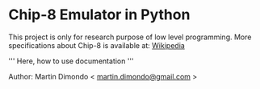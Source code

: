 Chip-8 Emulator in Python
=========================

This project is only for research purpose of low level programming.
More specifications about Chip-8 is available at: [Wikipedia](http://en.wikipedia.org/wiki/CHIP-8 "Wikipedia - Chip8 Information")

''' Here, how to use documentation '''


Author: Martin Dimondo < martin.dimondo@gmail.com >